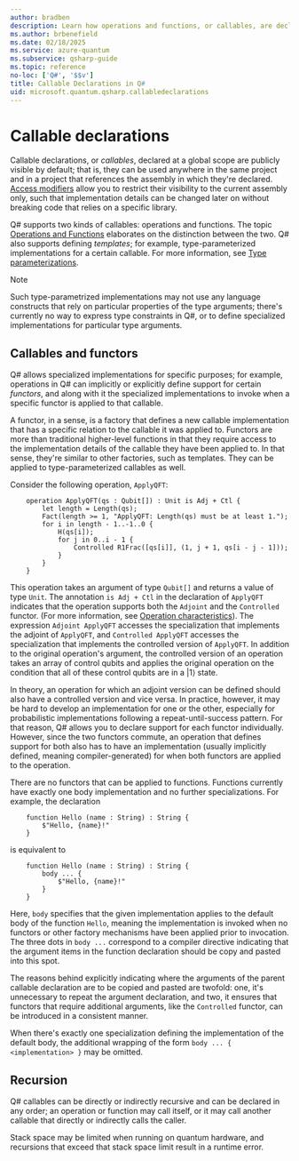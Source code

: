 ```yaml
---
author: bradben
description: Learn how operations and functions, or callables, are declared in the Q# programming language.
ms.author: brbenefield
ms.date: 02/18/2025
ms.service: azure-quantum
ms.subservice: qsharp-guide
ms.topic: reference
no-loc: ['Q#', '$$v']
title: Callable Declarations in Q#
uid: microsoft.quantum.qsharp.callabledeclarations
---
```


# Callable declarations

Callable declarations, or *callables*, declared at a global scope are publicly visible by default; that is, they can be used anywhere in the same project and in a project that references the assembly in which they're declared. [Access modifiers](xref:microsoft.quantum.qsharp.programstructure-overview#access-modifiers) allow you to restrict their visibility to the current assembly only, such that implementation details can be changed later on without breaking code that relies on a specific library.

Q# supports two kinds of callables: operations and functions. The topic [Operations and Functions](xref:microsoft.quantum.qsharp.operationsandfunctions#operations-and-functions) elaborates on the distinction between the two. Q# also supports defining *templates*; for example, type-parameterized implementations for a certain callable. For more information, see [Type parameterizations](xref:microsoft.quantum.qsharp.typeparameterizations#type-parameterizations).

> [!NOTE]
> Such type-parametrized implementations may not use any language constructs that rely on particular properties of the type arguments; there's currently no way to express type constraints in Q#, or to define specialized implementations for particular type arguments.

## Callables and functors

Q# allows specialized implementations for specific purposes; for example, operations in Q# can implicitly or explicitly define support for certain *functors*, and along with it the specialized implementations to invoke when a specific functor is applied to that callable.

A functor, in a sense, is a factory that defines a new callable implementation that has a specific relation to the callable it was applied to.
Functors are more than traditional higher-level functions in that they require access to the implementation details of the callable they have been applied to. In that sense, they're similar to other factories, such as templates. They can be applied to type-parameterized callables as well.

Consider the following operation, `ApplyQFT`:

```qharp
    operation ApplyQFT(qs : Qubit[]) : Unit is Adj + Ctl {
        let length = Length(qs);
        Fact(length >= 1, "ApplyQFT: Length(qs) must be at least 1.");
        for i in length - 1..-1..0 {
            H(qs[i]);
            for j in 0..i - 1 {
                Controlled R1Frac([qs[i]], (1, j + 1, qs[i - j - 1]));
            }
        }
    }
```

This operation takes an argument of type `Qubit[]` and returns a value of type `Unit`. The annotation `is Adj + Ctl` in the declaration of `ApplyQFT` indicates that the operation supports both the `Adjoint` and the `Controlled` functor. (For more information, see [Operation characteristics](xref:microsoft.quantum.qsharp.operationsandfunctions#operation-characteristics)). The expression `Adjoint ApplyQFT` accesses the specialization that implements the adjoint of `ApplyQFT`, and `Controlled ApplyQFT` accesses the specialization that implements the controlled version of `ApplyQFT`.
In addition to the original operation's argument, the controlled version of an operation takes an array of control qubits and applies the original operation on the condition that all of these control qubits are in a |1⟩ state.

In theory, an operation for which an adjoint version can be defined should also have a controlled version and vice versa. In practice, however, it may be hard to develop an implementation for one or the other, especially for probabilistic implementations following a repeat-until-success pattern.
For that reason, Q# allows you to declare support for each functor individually. However, since the two functors commute, an operation that defines support for both also has to have an implementation (usually implicitly defined, meaning compiler-generated) for when both functors are applied to the operation.

There are no functors that can be applied to functions. Functions currently have exactly one body implementation and no further specializations. For example, the declaration

```qsharp
    function Hello (name : String) : String {
        $"Hello, {name}!"
    }
```

is equivalent to

```qsharp
    function Hello (name : String) : String {
        body ... {
            $"Hello, {name}!"
        }
    }
```

Here, `body` specifies that the given implementation applies to the default body of the function `Hello`, meaning the implementation is invoked when no functors or other factory mechanisms have been applied prior to invocation. The three dots in `body ...` correspond to a compiler directive indicating that the argument items in the function declaration should be copy and pasted into this spot.  

The reasons behind explicitly indicating where the arguments of the parent callable declaration are to be copied and pasted are twofold: one, it's unnecessary to repeat the argument declaration, and two, it ensures that functors that require additional arguments, like the `Controlled` functor, can be introduced in a consistent manner.

When there's exactly one specialization defining the implementation of the default body, the additional wrapping of the form `body ... { <implementation> }` may be omitted.

## Recursion

Q# callables can be directly or indirectly recursive and can be declared in any order; an operation or function may call itself, or it may call another callable that directly or indirectly calls the caller.

Stack space may be limited when running on quantum hardware, and recursions that exceed that stack space limit result in a runtime error.
